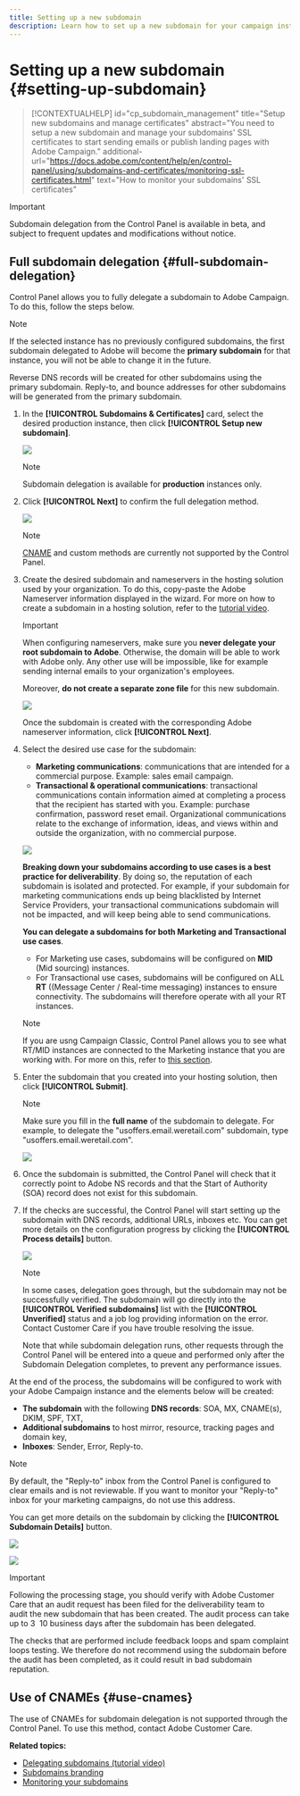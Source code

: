 ```yaml
---
title: Setting up a new subdomain
description: Learn how to set up a new subdomain for your campaign instances
---
```


# Setting up a new subdomain {#setting-up-subdomain}

>[!CONTEXTUALHELP]
>id="cp_subdomain_management"
>title="Setup new subdomains and manage certificates"
>abstract="You need to setup a new subdomain and manage your subdomains' SSL certificates to start sending emails or publish landing pages with Adobe Campaign."
>additional-url="https://docs.adobe.com/content/help/en/control-panel/using/subdomains-and-certificates/monitoring-ssl-certificates.html" text="How to monitor your subdomains' SSL certificates"

>[!IMPORTANT]
>
>Subdomain delegation from the Control Panel is available in beta, and subject to frequent updates and modifications without notice.

## Full subdomain delegation {#full-subdomain-delegation}

Control Panel allows you to fully delegate a subdomain to Adobe Campaign. To do this, follow the steps below.

 >[!NOTE]
 >
 >If the selected instance has no previously configured subdomains, the first subdomain delegated to Adobe will become the **primary subdomain** for that instance, you will not be able to change it in the future.
 >
 >Reverse DNS records will be created for other subdomains using the primary subdomain. Reply-to, and bounce addresses for other subdomains will be generated from the primary subdomain.

1. In the **[!UICONTROL Subdomains & Certificates]** card, select the desired production instance, then click **[!UICONTROL Setup new subdomain]**.

    ![](assets/subdomain1.png)

    >[!NOTE]
    >
    >Subdomain delegation is available for **production** instances only.

1. Click **[!UICONTROL Next]** to confirm the full delegation method.

    ![](assets/subdomain3.png)

    >[!NOTE]
    >
    >[CNAME](#use-cnames) and custom methods are currently not supported by the Control Panel.

1. Create the desired subdomain and nameservers in the hosting solution used by your organization. To do this, copy-paste the Adobe Nameserver information displayed in the wizard. For more on how to create a subdomain in a hosting solution, refer to the [tutorial video](https://video.tv.adobe.com/v/30175).

    >[!IMPORTANT]
    >
    >When configuring nameservers, make sure you **never delegate your root subdomain to Adobe**. Otherwise, the domain will be able to work with Adobe only. Any other use will be impossible, like for example sending internal emails to your organization's employees.
    >
    >Moreover, **do not create a separate zone file** for this new subdomain.

    ![](assets/subdomain4.png)

    Once the subdomain is created with the corresponding Adobe nameserver information, click **[!UICONTROL Next]**.

1. Select the desired use case for the subdomain:

    * **Marketing communications**: communications that are intended for a commercial purpose. Example: sales email campaign.
    * **Transactional & operational communications**: transactional communications contain information aimed at completing a process that the recipient has started with you. Example: purchase confirmation, password reset email. Organizational communications relate to the exchange of information, ideas, and views within and outside the organization, with no commercial purpose.

    ![](assets/subdomain5.png)

    **Breaking down your subdomains according to use cases is a best practice for deliverability**. By doing so, the reputation of each subdomain is isolated and protected. For example, if your subdomain for marketing communications ends up being blacklisted by Internet Service Providers, your transactional communications subdomain will not be impacted, and will keep being able to send communications.

    **You can delegate a subdomains for both Marketing and Transactional use cases**.

    * For Marketing use cases, subdomains will be configured on **MID** (Mid sourcing) instances.
    * For Transactional use cases, subdomains will be configured on ALL **RT** ((Message Center / Real-time messaging) instances to ensure connectivity. The subdomains will therefore operate with all your RT instances.

    >[!NOTE]
    >
    >If you are usng Campaign Classic, Control Panel allows you to see what RT/MID instances are connected to the Marketing instance that you are working with. For more on this, refer to [this section](../../instances-settings/using/instance-details.md).

1. Enter the subdomain that you created into your hosting solution, then click **[!UICONTROL Submit]**.

    >[!NOTE]
    >
    > Make sure you fill in the **full name** of the subdomain to delegate. For example, to delegate the "usoffers.email.weretail.com" subdomain, type "usoffers.email.weretail.com".

    ![](assets/subdomain6.png)

1. Once the subdomain is submitted, the Control Panel will check that it correctly point to Adobe NS records and that the Start of Authority (SOA) record does not exist for this subdomain.

1. If the checks are successful, the Control Panel will start setting up the subdomain with DNS records, additional URLs, inboxes etc. You can get more details on the configuration progress by clicking the **[!UICONTROL Process details]** button.

    ![](assets/subdomain7.png)

    >[!NOTE]
    >
    >In some cases, delegation goes through, but the subdomain may not be successfully verified. The subdomain will go directly into the **[!UICONTROL Verified subdomains]** list with the **[!UICONTROL Unverified]** status and a job log providing information on the error. Contact Customer Care if you have trouble resolving the issue.
    >
    >Note that while subdomain delegation runs, other requests through the Control Panel will be entered into a queue and performed only after the Subdomain Delegation completes, to prevent any performance issues.

At the end of the process, the subdomains will be configured to work with your Adobe Campaign instance and the elements below will be created:

* **The subdomain** with the following **DNS records**: SOA, MX, CNAME(s), DKIM, SPF, TXT,
* **Additional subdomains** to host mirror, resource, tracking pages and domain key,
* **Inboxes**: Sender, Error, Reply-to.

 >[!NOTE]
 >
 >By default, the "Reply-to" inbox from the Control Panel is configured to clear emails and is not reviewable. If you want to monitor your "Reply-to" inbox for your marketing campaigns, do not use this address.


You can get more details on the subdomain by clicking the **[!UICONTROL Subdomain Details]** button.

![](assets/subdomain_details_general.png)

![](assets/subdomains_details_senderinfo.png)

>[!IMPORTANT]
>
>Following the processing stage, you should verify with Adobe Customer Care that an audit request has been filed for the deliverability team to audit the new subdomain that has been created. The audit process can take up to 3  10 business days after the subdomain has been delegated.
>
>The checks that are performed include feedback loops and spam complaint loops testing. We therefore do not recommend using the subdomain before the audit has been completed, as it could result in bad subdomain reputation.

## Use of CNAMEs {#use-cnames}

The use of CNAMEs for subdomain delegation is not supported through the Control Panel. To use this method, contact Adobe Customer Care.

**Related topics:**

* [Delegating subdomains (tutorial video)](https://docs.adobe.com/content/help/en/campaign-learn/campaign-standard-tutorials/administrating/control-panel/subdomain-delegation.html)
* [Subdomains branding](../../subdomains-certificates/using/subdomains-branding.md)
* [Monitoring your subdomains](../../subdomains-certificates/using/monitoring-subdomains.md)